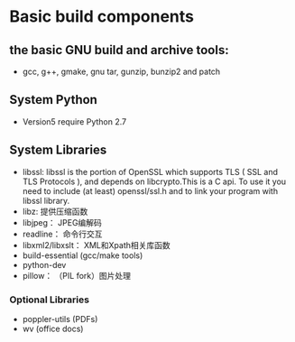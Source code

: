 # Basic build components
## the basic GNU build and archive tools:
- gcc, g++, gmake, gnu tar, gunzip, bunzip2 and patch

## System Python
- Version5 require Python 2.7

## System Libraries
- libssl: libssl is the portion of OpenSSL which supports TLS ( SSL and TLS Protocols ), and depends on libcrypto.This is a C api. To use it you need to include (at least) openssl/ssl.h and to link your program with libssl library.
- libz: 提供压缩函数
- libjpeg： JPEG编解码
- readline： 命令行交互
- libxml2/libxslt： XML和Xpath相关库函数
- build-essential (gcc/make tools)
- python-dev
- pillow： （PIL fork）图片处理
### Optional Libraries
- poppler-utils (PDFs)
- wv (office docs)
